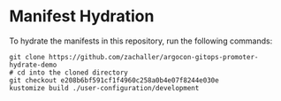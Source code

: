 # Manifest Hydration

To hydrate the manifests in this repository, run the following commands:

```shell
git clone https://github.com/zachaller/argocon-gitops-promoter-hydrate-demo
# cd into the cloned directory
git checkout e208b6bf591cf1f4960c258a0b4e07f8244e030e
kustomize build ./user-configuration/development
```
